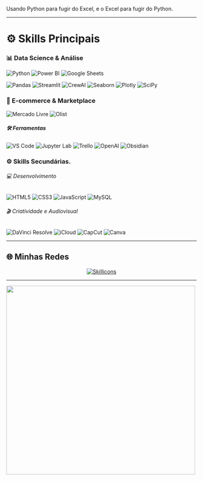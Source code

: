 Usando Python para fugir do Excel, e o Excel para fugir do Python.

---

# ⚙️ Skills Principais

### 📊 Data Science & Análise
![Python](https://img.shields.io/badge/Python-%233776AB.svg?&style=for-the-badge&logo=python&logoColor=white)
![Power BI](https://img.shields.io/badge/Power%20BI-F2C811?style=for-the-badge&logo=powerbi&logoColor=black)
![Google Sheets](https://img.shields.io/badge/Google%20Sheets-34A853?style=for-the-badge&logo=googlesheets&logoColor=white)

![Pandas](https://img.shields.io/badge/Pandas-%23150458.svg?&style=for-the-badge&logo=pandas&logoColor=white)
![Streamlit](https://img.shields.io/badge/Streamlit-%23FF4B4B.svg?&style=for-the-badge&logo=streamlit&logoColor=white)
![CrewAI](https://img.shields.io/badge/CrewAI-000000?style=for-the-badge&logo=crewai&logoColor=white)
![Seaborn](https://img.shields.io/badge/Seaborn-4B8BBE?style=for-the-badge&logo=python&logoColor=white)
![Plotly](https://img.shields.io/badge/Plotly-3F4F75?style=for-the-badge&logo=plotly&logoColor=white)
![SciPy](https://img.shields.io/badge/SciPy-8CAAE6?style=for-the-badge&logo=scipy&logoColor=white)

### 🛒 E-commerce & Marketplace
![Mercado Livre](https://img.shields.io/badge/Mercado%20Livre-FFE600?style=for-the-badge&logo=mercadolibre&logoColor=black)
![Olist](https://img.shields.io/badge/Olist-1A73E8?style=for-the-badge&logoColor=white)

##### 🛠️ Ferramentas
![VS Code](https://img.shields.io/badge/VS%20Code-007ACC?style=for-the-badge&logo=visual-studio-code&logoColor=white)
![Jupyter Lab](https://img.shields.io/badge/Jupyter-%23F37626.svg?&style=for-the-badge&logo=jupyter&logoColor=white)
![Trello](https://img.shields.io/badge/Trello-0052CC?style=for-the-badge&logo=trello&logoColor=white)
![OpenAI](https://img.shields.io/badge/OpenAI-412991?style=for-the-badge&logo=openai&logoColor=white)
![Obsidian](https://img.shields.io/badge/Obsidian-483699?style=for-the-badge&logo=obsidian&logoColor=white)



### ⚙️ Skills Secundárias.

###### 💻 Desenvolvimento

![HTML5](https://img.shields.io/badge/HTML5-E34F26?style=for-the-badge&logo=html5&logoColor=white)
![CSS3](https://img.shields.io/badge/CSS3-1572B6?style=for-the-badge&logo=css3&logoColor=white)
![JavaScript](https://img.shields.io/badge/javascript-F7DF1E?style=for-the-badge&logo=javascript&logoColor=black)
![MySQL](https://img.shields.io/badge/MySQL-4479A1?style=for-the-badge&logo=mysql&logoColor=white)

###### 🎬 Criatividade e Audiovisual

![DaVinci Resolve](https://img.shields.io/badge/DaVinci%20Resolve-000000?style=for-the-badge&logo=davinci-resolve&logoColor=white)
![iCloud](https://img.shields.io/badge/iCloud-3693F3?style=for-the-badge&logo=icloud&logoColor=white)
![CapCut](https://img.shields.io/badge/CapCut-000000?style=for-the-badge&logo=capcut&logoColor=white)
![Canva](https://img.shields.io/badge/Canva-00C4CC?style=for-the-badge&logo=canva&logoColor=white)





---

## 🌐 Minhas Redes

<p align="center">
  <a href="https://linktr.ee/NonakaVal" target="_blank">
    <img src="https://skillicons.dev/icons?i=discord,instagram,linkedin,gmail" alt="Skillicons" />
  </a>
</p>


---

<img src="https://i.imgur.com/E8Y38Kf.gif" align="center" width="500" />
